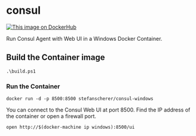 # consul
[![This image on DockerHub](https://img.shields.io/docker/pulls/stefanscherer/consul-windows.svg)](https://hub.docker.com/r/stefanscherer/consul-windows/)

Run Consul Agent with Web UI in a Windows Docker Container.

## Build the Container image

```
.\build.ps1
```

### Run the Container

```
docker run -d -p 8500:8500 stefanscherer/consul-windows
```

You can connect to the Consul Web UI at port 8500.
Find the IP address of the container or open a firewall port.

```
open http://$(docker-machine ip windows):8500/ui
```
